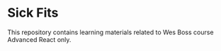 # Sick Fits

This repository contains learning materials related to Wes Boss course Advanced React only.
